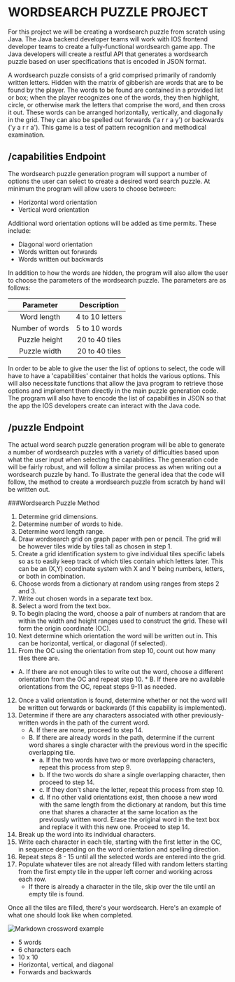 # WORDSEARCH PUZZLE PROJECT

For this project we will be creating a wordsearch puzzle from scratch using Java.  The Java backend developer teams will work with IOS frontend developer teams to create a fully-functional wordsearch game app.  The Java developers will create a restful API that generates a wordsearch puzzle based on user specifications that is encoded in JSON format.  

A wordsearch puzzle consists of a grid comprised primarily of randomly written letters.  Hidden with the matrix of gibberish are words that are to be found by the player.  The words to be found are contained in a provided list or box; when the player recognizes one of the words, they then highlight, circle, or otherwise mark the letters that comprise the word, and then cross it out.   These words can be arranged horizontally, vertically, and diagonally in the grid.  They can also be spelled out forwards ('a r r a y') or backwards ('y a r r a').  This game is a test of pattern recognition and methodical examination.

## <a name="capabilities-title"></a> /capabilities Endpoint
The wordsearch puzzle generation program will support a number of options the user can select to create a desired word search puzzle. At minimum the program will allow users to choose between:

* Horizontal word orientation
* Vertical word orientation

Additional word orientation options will be added as time permits.  These include:

* Diagonal word orientation
* Words written out forwards
* Words written out backwards

In addition to how the words are hidden, the program will also allow the user to choose the parameters of the wordsearch puzzle.  The parameters are as follows:

Parameter        | Description
:---------------:|:---------------:
 Word length     | 4 to 10 letters
 Number of words | 5 to 10 words 
 Puzzle height   | 20 to 40 tiles
 Puzzle width    | 20 to 40 tiles

In order to be able to give the user the list of options to select, the code will have to have a 'capabilities' container that holds the various options.  This will also necessitate functions that allow the java program to retrieve those options and implement them directly in the main puzzle generation code.  The program will also have to encode the list of capabilities in JSON so that the app the IOS developers create can interact with the Java code.


## <a name="puzzle-title"></a> /puzzle Endpoint

The actual word search puzzle generation program will be able to generate a number of wordsearch puzzles with a variety of difficulties based upon what the user input when selecting the capabilities.  The generation code will be fairly robust, and will follow a similar process as when writing out a wordsearch puzzle by hand.  To illustrate the general idea that the code will follow, the method to create a wordsearch puzzle from scratch by hand will be written out.

###Wordsearch Puzzle Method
 1. Determine grid dimensions.
 2. Determine number of words to hide.
 3. Determine word length range.
 4. Draw wordsearch grid on graph paper with pen or pencil. The grid will be however tiles wide by tiles tall as chosen in step 1.
 5. Create a grid identification system to give individual tiles specific labels so as to easily keep track of which tiles contain which letters later.  This can be an (X,Y) coordinate system with X and Y being numbers, letters, or both in combination.  
 6. Choose words from a dictionary at random using ranges from steps 2 and 3.  
 7. Write out chosen words in a separate text box.
 8. Select a word from the text box.
 9. To begin placing the word, choose a pair of numbers  at random that are within the width and height ranges used to construct the grid.  These will form the origin coordinate (OC).
 10. Next determine which orientation the word will be written out in.  This can be horizontal, vertical, or diagonal (if selected).  
 11. From the OC using the orientation from step 10, count out how many tiles there are.  
   * A. If there are not enough tiles to write out the word, choose a different orientation from the OC and repeat step 10.
 	* B. If there are no available orientations from the OC, repeat steps 9-11 as needed.
 12. Once a valid orientation is found, determine whether or not the word will be written out forwards or backwards (if this capability is implemented).
 13. Determine if there are any characters associated with other previously-written words in the path of the current word. 
  	 * A. If there are none, proceed to step 14.
	 * B. If there are already words in the path, determine if the current word shares a single character with the previous word in the specific overlapping tile.
	 	* a. If the two words have two or more overlapping characters, repeat this process from step 9.
	 	* b. If the two words do share a single overlapping character, then proceed to step 14.
	 	* c. If they don't share the letter, repeat this process from step 10.  
	 	* d. If no other valid orientations exist, then choose a new word with the same length from the dictionary at random, but this time one that shares a character at the same location as the previously written word.  Erase the original word in the text box and replace it with this new one. Proceed to step 14.
14. Break up the word into its individual characters. 
15. Write each character in each tile, starting with the first letter in the OC, in sequence depending on the word orientation and spelling direction.
16. Repeat steps 8 - 15 until all the selected words are entered into the grid.
17. Populate whatever tiles are not already filled with random letters starting from the first empty tile in the upper left corner and working across each row.  
	* If there is already a character in the tile, skip over the tile until an empty tile is found.

Once all the tiles are filled, there's your wordsearch.  Here's an example of what one should look like when completed.

![Markdown crossword example](https://i.imgur.com/BBT9hea.png)

* 5 words
* 6 characters each
* 10 x 10
* Horizontal, vertical, and diagonal
* Forwards and backwards
 